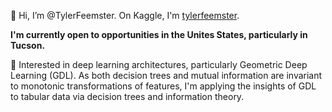 👋 Hi, I’m @TylerFeemster. On Kaggle, I'm [tylerfeemster](https://www.kaggle.com/tylerfeemster).

**I'm currently open to opportunities in the Unites States, particularly in Tucson.**

👀 Interested in deep learning architectures, particularly Geometric Deep Learning (GDL).
As both decision trees and mutual information are invariant to monotonic transformations of features,
I'm applying the insights of GDL to tabular data via decision trees and information theory.
